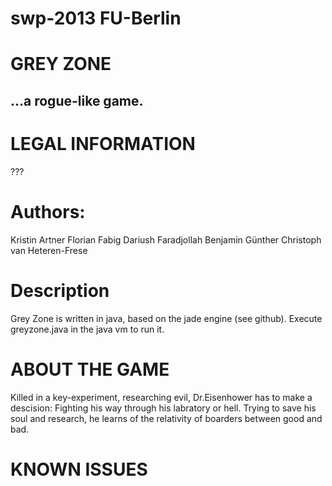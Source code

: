 swp-2013 FU-Berlin
==========================================================================

GREY ZONE
==========================================================================
...a rogue-like game.
--------------------------------------------------------------------------

LEGAL INFORMATION
==========================================================================
???


Authors:	
==========================================================================
Kristin Artner
Florian Fabig 
Dariush Faradjollah
Benjamin Günther
Christoph van Heteren-Frese

Description
==========================================================================

Grey Zone is written in java, based on the jade engine (see github).
Execute greyzone.java in the java vm to run it.


ABOUT THE GAME
==========================================================================
Killed in a key-experiment, researching evil, Dr.Eisenhower has to make
a descision: Fighting his way through his labratory or hell.
Trying to save his soul and research, he learns of the relativity 
of boarders between good and bad.

KNOWN ISSUES
==========================================================================




